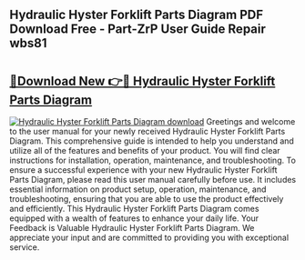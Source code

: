 ## Hydraulic Hyster Forklift Parts Diagram PDF Download Free - Part-ZrP User Guide Repair wbs81

# <h2><a href="http://dfmrco.blite.top/?on=Hydraulic+Hyster+Forklift+Parts+Diagram">🔗Download New 👉🔴 Hydraulic Hyster Forklift Parts Diagram</a></h2>

[![Hydraulic Hyster Forklift Parts Diagram download](https://i.imgur.com/lujVjoI.png)](http://dfmrco.blite.top/?on=Hydraulic+Hyster+Forklift+Parts+Diagram)
Greetings and welcome to the user manual for your newly received Hydraulic Hyster Forklift Parts Diagram. This comprehensive guide is intended to help you understand and utilize all of the features and benefits of your product. You will find clear instructions for installation, operation, maintenance, and troubleshooting. To ensure a successful experience with your new Hydraulic Hyster Forklift Parts Diagram, please read this user manual carefully before use. It includes essential information on product setup, operation, maintenance, and troubleshooting, ensuring that you are able to use the product effectively and efficiently. This Hydraulic Hyster Forklift Parts Diagram comes equipped with a wealth of features to enhance your daily life. Your Feedback is Valuable Hydraulic Hyster Forklift Parts Diagram. We appreciate your input and are committed to providing you with exceptional service.
